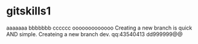 # gitskills1
aaaaaaa
bbbbbbb
cccccc
ooooooooooooo
Creating a new branch is quick AND simple.
Createing a new branch dev.
qq:43540413
dd999999@@
